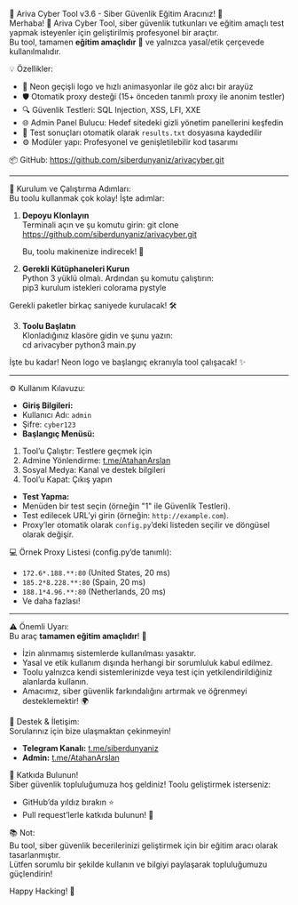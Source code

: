 🌟 Ariva Cyber Tool v3.6 - Siber Güvenlik Eğitim Aracınız! 🌟  
Merhaba! 👋 Ariva Cyber Tool, siber güvenlik tutkunları ve eğitim amaçlı test yapmak isteyenler için geliştirilmiş profesyonel bir araçtır.  
Bu tool, tamamen **eğitim amaçlıdır** 🚨 ve yalnızca yasal/etik çerçevede kullanılmalıdır.  

💡 Özellikler:  
- 🎨 Neon geçişli logo ve hızlı animasyonlar ile göz alıcı bir arayüz  
- 🛡️ Otomatik proxy desteği (15+ önceden tanımlı proxy ile anonim testler)  
- 🔍 Güvenlik Testleri: SQL Injection, XSS, LFI, XXE  
- 🌐 Admin Panel Bulucu: Hedef sitedeki gizli yönetim panellerini keşfedin  
- 📝 Test sonuçları otomatik olarak `results.txt` dosyasına kaydedilir  
- ⚙️ Modüler yapı: Profesyonel ve genişletilebilir kod tasarımı  

📦 GitHub: https://github.com/siberdunyaniz/arivacyber.git  

---

🚀 Kurulum ve Çalıştırma Adımları:  
Bu toolu kullanmak çok kolay! İşte adımlar:  

1. **Depoyu Klonlayın**  
    Terminali açın ve şu komutu girin:
    git clone https://github.com/siberdunyaniz/arivacyber.git

    Bu, toolu makinenize indirecek! 💾  

2. **Gerekli Kütüphaneleri Kurun**  
Python 3 yüklü olmalı. Ardından şu komutu çalıştırın:  
pip3 kurulum istekleri colorama pystyle

Gerekli paketler birkaç saniyede kurulacak! 🛠️  

3. **Toolu Başlatın**  
Klonladığınız klasöre gidin ve şunu yazın:  
cd arivacyber
python3 main.py

İşte bu kadar! Neon logo ve başlangıç ekranıyla tool çalışacak! ✨  

---

⚙️ Kullanım Kılavuzu:  
- **Giriş Bilgileri:**  
- Kullanıcı Adı: `admin`  
- Şifre: `cyber123`  
- **Başlangıç Menüsü:**  
1. Tool’u Çalıştır: Testlere geçmek için  
2. Admine Yönlendirme: [t.me/AtahanArslan](https://t.me/AtahanArslan)  
3. Sosyal Medya: Kanal ve destek bilgileri  
4. Tool’u Kapat: Çıkış yapın  
- **Test Yapma:**  
- Menüden bir test seçin (örneğin "1" ile Güvenlik Testleri).  
- Test edilecek URL’yi girin (örneğin: `http://example.com`).  
- Proxy’ler otomatik olarak `config.py`’deki listeden seçilir ve döngüsel olarak değişir.  

💻 Örnek Proxy Listesi (config.py’de tanımlı):  
- `172.6*.188.**:80` (United States, 20 ms)  
- `185.2*8.228.**:80` (Spain, 20 ms)  
- `188.1*4.96.**:80` (Netherlands, 20 ms)  
- Ve daha fazlası!  

---

⚠️ Önemli Uyarı:  
Bu araç **tamamen eğitim amaçlıdır**! 🚨  
- İzin alınmamış sistemlerde kullanılması yasaktır.  
- Yasal ve etik kullanım dışında herhangi bir sorumluluk kabul edilmez.  
- Toolu yalnızca kendi sistemlerinizde veya test için yetkilendirildiğiniz alanlarda kullanın.  
- Amacımız, siber güvenlik farkındalığını artırmak ve öğrenmeyi desteklemektir! 🌍  

💬 Destek & İletişim:  
Sorularınız için bize ulaşmaktan çekinmeyin!  
- **Telegram Kanalı:** [t.me/siberdunyaniz](https://t.me/siberdunyaniz)  
- **Admin:** [t.me/AtahanArslan](https://t.me/AtahanArslan)  

🌟 Katkıda Bulunun!  
Siber güvenlik topluluğumuza hoş geldiniz! Toolu geliştirmek isterseniz:  
- GitHub’da yıldız bırakın ⭐  
- Pull request’lerle katkıda bulunun! 🚀  

📚 Not:  
Bu tool, siber güvenlik becerilerinizi geliştirmek için bir eğitim aracı olarak tasarlanmıştır.  
Lütfen sorumlu bir şekilde kullanın ve bilgiyi paylaşarak topluluğumuzu güçlendirin!  

Happy Hacking! 👾  
